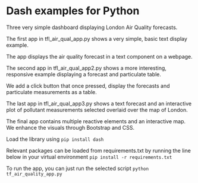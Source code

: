 # Dash examples for Python

Three very simple dashboard displaying London Air Quality forecasts. <br>

The first app in tfl_air_qual_app.py shows a very simple, basic text display example.<br>


The app displays the air quality forecast in a text component on a webpage.

The second app in tfl_air_qual_app2.py shows a more interesting, responsive example displaying a forecast and particulate table. <br>

We add a click button that once pressed, display the forecasts and particulate measurements as a table.

The last app in tfl_air_qual_app3.py shows a text forecast and an interactive plot of pollutant measurements selected overlaid over the map of London. <br>

The final app contains multiple reactive elements and an interactive map. We enhance the visuals through Bootstrap and CSS.

Load the library using 
``` pip install dash ```<br>

Relevant packages can be loaded from requirements.txt by running the line below in your virtual environment
```pip install -r requirements.txt``` <br>

To run the app, you can just run the selected script
```python tf_air_quality_app.py```<br>
